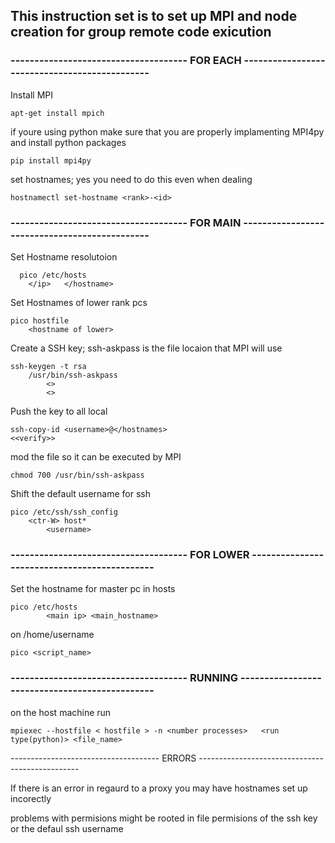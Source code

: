 ## This instruction set is to set up MPI and node creation for group remote code exicution 

### ------------------------------------- FOR EACH ----------------------------------------------

Install MPI 
```
apt-get install mpich 
```
if youre using python make sure that you are properly implamenting MPI4py and install python packages  
```
pip install mpi4py
```
set hostnames; yes you need to do this even when dealing 
```
hostnamectl set-hostname <rank>-<id>
```
### ------------------------------------- FOR MAIN ----------------------------------------------

Set Hostname resolutoion 
```
  pico /etc/hosts
    </ip>   </hostname>
```
Set Hostnames of lower rank pcs
```
pico hostfile
    <hostname of lower>
```
Create a SSH key; ssh-askpass is the file locaion that MPI will use
```
ssh-keygen -t rsa
    /usr/bin/ssh-askpass
        <>
        <>
```
Push the key to all local 
```
ssh-copy-id <username>@</hostnames>
<<verify>>
```
mod the file so it can be executed by MPI 
```
chmod 700 /usr/bin/ssh-askpass
```
Shift the default username for ssh 
```
pico /etc/ssh/ssh_config
    <ctr-W> host*
        <username>
```
### ------------------------------------- FOR LOWER ---------------------------------------------

Set the hostname for master pc in hosts
```
pico /etc/hosts
        <main ip> <main_hostname>
```
on /home/username
```
pico <script_name>
```
### ------------------------------------- RUNNING -----------------------------------------------   

on the host machine run 
```
mpiexec --hostfile < hostfile > -n <number processes>   <run type(python)> <file_name>
```


------------------------------------- ERRORS ------------------------------------------------

If there is an error in regaurd to a proxy you may have hostnames set up incorectly

problems with permisions might be rooted in file permisions of the ssh key or the defaul ssh username 
